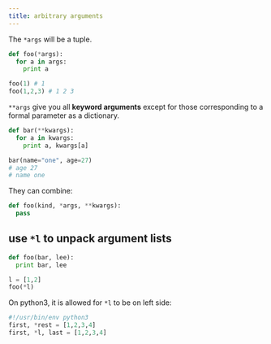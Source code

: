```yaml
---
title: arbitrary arguments
---
```


The `*args` will be a tuple.

```py
def foo(*args):
  for a in args:
    print a

foo(1) # 1
foo(1,2,3) # 1 2 3
```

`**args` give you all **keyword arguments**
except for those corresponding to a formal parameter as a dictionary.

```py
def bar(**kwargs):
  for a in kwargs:
    print a, kwargs[a]

bar(name="one", age=27)
# age 27
# name one
```

They can combine:

```py
def foo(kind, *args, **kwargs):
  pass
```

use `*l` to unpack argument lists
-----------------------------------

```py
def foo(bar, lee):
  print bar, lee

l = [1,2]
foo(*l)
```

On python3, it is allowed for `*l` to be on left side:

```py
#!/usr/bin/env python3
first, *rest = [1,2,3,4]
first, *l, last = [1,2,3,4]
```
